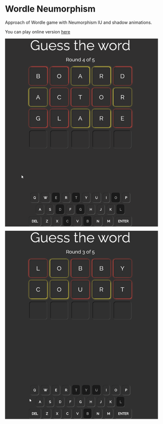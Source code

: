 # Wordle Neumorphism

Approach of Wordle game with Neumorphism IU and shadow animations.

You can play online version [here](https://pawelwiklo.github.io/guess-the-word/#/)

 <p align="center">
 <img align="center" alt="keystrokes" src="https://raw.githubusercontent.com/pawelwiklo/guess-the-word/main/gifs/1.gif" />
 </p>
 
  <p align="center">
 <img align="center" alt="keystrokes" src="https://raw.githubusercontent.com/pawelwiklo/guess-the-word/main/gifs/2.gif" />
 </p>
